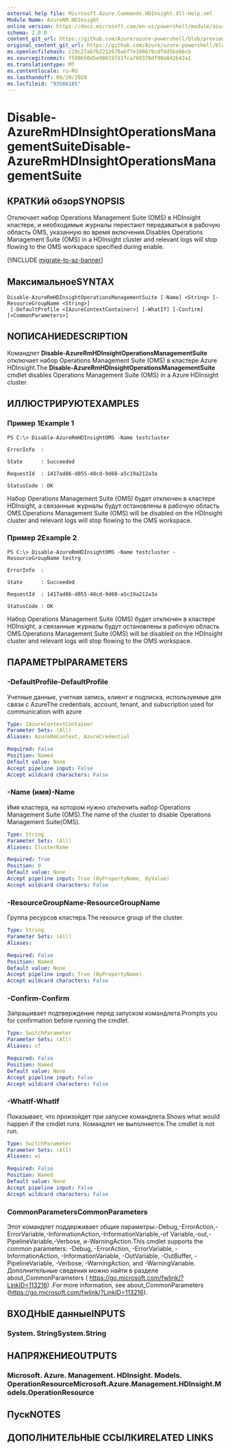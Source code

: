 ```yaml
---
external help file: Microsoft.Azure.Commands.HDInsight.dll-Help.xml
Module Name: AzureRM.HDInsight
online version: https://docs.microsoft.com/en-us/powershell/module/azurerm.hdinsight/disable-azurermhdinsightoperationsmanagementsuite
schema: 2.0.0
content_git_url: https://github.com/Azure/azure-powershell/blob/preview/src/ResourceManager/HDInsight/Commands.HDInsight/help/Disable-AzureRmHDInsightOperationsManagementSuite.md
original_content_git_url: https://github.com/Azure/azure-powershell/blob/preview/src/ResourceManager/HDInsight/Commands.HDInsight/help/Disable-AzureRmHDInsightOperationsManagementSuite.md
ms.openlocfilehash: c29c27ab7b2212670abf7e100678cdfdd5beb6cb
ms.sourcegitcommit: f599b50d5e980197d1fca769378df90a842b42a1
ms.translationtype: MT
ms.contentlocale: ru-RU
ms.lasthandoff: 08/20/2020
ms.locfileid: "93566185"
---
```

# <span data-ttu-id="86518-101">Disable-AzureRmHDInsightOperationsManagementSuite</span><span class="sxs-lookup"><span data-stu-id="86518-101">Disable-AzureRmHDInsightOperationsManagementSuite</span></span>

## <span data-ttu-id="86518-102">КРАТКИй обзор</span><span class="sxs-lookup"><span data-stu-id="86518-102">SYNOPSIS</span></span>
<span data-ttu-id="86518-103">Отключает набор Operations Management Suite (OMS) в HDInsight кластере, и необходимые журналы перестают передаваться в рабочую область OMS, указанную во время включения.</span><span class="sxs-lookup"><span data-stu-id="86518-103">Disables Operations Management Suite (OMS) in a HDInsight cluster and relevant logs will stop flowing to the OMS workspace specified during enable.</span></span>

[!INCLUDE [migrate-to-az-banner](../../includes/migrate-to-az-banner.md)]

## <span data-ttu-id="86518-104">Максимальное</span><span class="sxs-lookup"><span data-stu-id="86518-104">SYNTAX</span></span>

```
Disable-AzureRmHDInsightOperationsManagementSuite [-Name] <String> [-ResourceGroupName <String>]
 [-DefaultProfile <IAzureContextContainer>] [-WhatIf] [-Confirm] [<CommonParameters>]
```

## <span data-ttu-id="86518-105">NОПИСАНИЕ</span><span class="sxs-lookup"><span data-stu-id="86518-105">DESCRIPTION</span></span>
<span data-ttu-id="86518-106">Командлет **Disable-AzureRmHDInsightOperationsManagementSuite** отключает набор Operations Management Suite (OMS) в кластере Azure HDInsight.</span><span class="sxs-lookup"><span data-stu-id="86518-106">The **Disable-AzureRmHDInsightOperationsManagementSuite** cmdlet disables Operations Management Suite (OMS) in a Azure HDInsight cluster.</span></span>

## <span data-ttu-id="86518-107">ИЛЛЮСТРИРУЮТ</span><span class="sxs-lookup"><span data-stu-id="86518-107">EXAMPLES</span></span>

### <span data-ttu-id="86518-108">Пример 1</span><span class="sxs-lookup"><span data-stu-id="86518-108">Example 1</span></span>
```
PS C:\> Disable-AzureRmHDInsightOMS -Name testcluster

ErrorInfo  :

State      : Succeeded

RequestId  : 1417ad86-d055-48cd-9d68-a5c19a212a3a

StatusCode : OK
```

<span data-ttu-id="86518-109">Набор Operations Management Suite (OMS) будет отключен в кластере HDInsight, а связанные журналы будут остановлены в рабочую область OMS.</span><span class="sxs-lookup"><span data-stu-id="86518-109">Operations Management Suite (OMS) will be disabled on the HDInsight cluster and relevant logs will stop flowing to the OMS workspace.</span></span>

### <span data-ttu-id="86518-110">Пример 2</span><span class="sxs-lookup"><span data-stu-id="86518-110">Example 2</span></span>
```
PS C:\> Disable-AzureRmHDInsightOMS -Name testcluster -ResourceGroupName testrg

ErrorInfo  :

State      : Succeeded

RequestId  : 1417ad86-d055-48cd-9d68-a5c19a212a3a

StatusCode : OK
```

<span data-ttu-id="86518-111">Набор Operations Management Suite (OMS) будет отключен в кластере HDInsight, а связанные журналы будут остановлены в рабочую область OMS.</span><span class="sxs-lookup"><span data-stu-id="86518-111">Operations Management Suite (OMS) will be disabled on the HDInsight cluster and relevant logs will stop flowing to the OMS workspace.</span></span>

## <span data-ttu-id="86518-112">ПАРАМЕТРЫ</span><span class="sxs-lookup"><span data-stu-id="86518-112">PARAMETERS</span></span>

### <span data-ttu-id="86518-113">-DefaultProfile</span><span class="sxs-lookup"><span data-stu-id="86518-113">-DefaultProfile</span></span>
<span data-ttu-id="86518-114">Учетные данные, учетная запись, клиент и подписка, используемые для связи с Azure</span><span class="sxs-lookup"><span data-stu-id="86518-114">The credentials, account, tenant, and subscription used for communication with azure</span></span>

```yaml
Type: IAzureContextContainer
Parameter Sets: (All)
Aliases: AzureRmContext, AzureCredential

Required: False
Position: Named
Default value: None
Accept pipeline input: False
Accept wildcard characters: False
```

### <span data-ttu-id="86518-115">-Name (имя)</span><span class="sxs-lookup"><span data-stu-id="86518-115">-Name</span></span>
<span data-ttu-id="86518-116">Имя кластера, на котором нужно отключить набор Operations Management Suite (OMS).</span><span class="sxs-lookup"><span data-stu-id="86518-116">The name of the cluster to disable Operations Management Suite(OMS).</span></span>

```yaml
Type: String
Parameter Sets: (All)
Aliases: ClusterName

Required: True
Position: 0
Default value: None
Accept pipeline input: True (ByPropertyName, ByValue)
Accept wildcard characters: False
```

### <span data-ttu-id="86518-117">-ResourceGroupName</span><span class="sxs-lookup"><span data-stu-id="86518-117">-ResourceGroupName</span></span>
<span data-ttu-id="86518-118">Группа ресурсов кластера.</span><span class="sxs-lookup"><span data-stu-id="86518-118">The resource group of the cluster.</span></span>

```yaml
Type: String
Parameter Sets: (All)
Aliases: 

Required: False
Position: Named
Default value: None
Accept pipeline input: True (ByPropertyName)
Accept wildcard characters: False
```

### <span data-ttu-id="86518-119">-Confirm</span><span class="sxs-lookup"><span data-stu-id="86518-119">-Confirm</span></span>
<span data-ttu-id="86518-120">Запрашивает подтверждение перед запуском командлета.</span><span class="sxs-lookup"><span data-stu-id="86518-120">Prompts you for confirmation before running the cmdlet.</span></span>

```yaml
Type: SwitchParameter
Parameter Sets: (All)
Aliases: cf

Required: False
Position: Named
Default value: None
Accept pipeline input: False
Accept wildcard characters: False
```

### <span data-ttu-id="86518-121">-WhatIf</span><span class="sxs-lookup"><span data-stu-id="86518-121">-WhatIf</span></span>
<span data-ttu-id="86518-122">Показывает, что произойдет при запуске командлета.</span><span class="sxs-lookup"><span data-stu-id="86518-122">Shows what would happen if the cmdlet runs.</span></span> <span data-ttu-id="86518-123">Командлет не выполняется.</span><span class="sxs-lookup"><span data-stu-id="86518-123">The cmdlet is not run.</span></span>

```yaml
Type: SwitchParameter
Parameter Sets: (All)
Aliases: wi

Required: False
Position: Named
Default value: None
Accept pipeline input: False
Accept wildcard characters: False
```

### <span data-ttu-id="86518-124">CommonParameters</span><span class="sxs-lookup"><span data-stu-id="86518-124">CommonParameters</span></span>
<span data-ttu-id="86518-125">Этот командлет поддерживает общие параметры:-Debug,-ErrorAction,-ErrorVariable,-InformationAction,-InformationVariable,-of Variable,-out,-PipelineVariable,-Verbose, и-WarningAction.</span><span class="sxs-lookup"><span data-stu-id="86518-125">This cmdlet supports the common parameters: -Debug, -ErrorAction, -ErrorVariable, -InformationAction, -InformationVariable, -OutVariable, -OutBuffer, -PipelineVariable, -Verbose, -WarningAction, and -WarningVariable.</span></span> <span data-ttu-id="86518-126">Дополнительные сведения можно найти в разделе about_CommonParameters ( https://go.microsoft.com/fwlink/?LinkID=113216) .</span><span class="sxs-lookup"><span data-stu-id="86518-126">For more information, see about_CommonParameters (https://go.microsoft.com/fwlink/?LinkID=113216).</span></span>

## <span data-ttu-id="86518-127">ВХОДНЫЕ данные</span><span class="sxs-lookup"><span data-stu-id="86518-127">INPUTS</span></span>

### <span data-ttu-id="86518-128">System. String</span><span class="sxs-lookup"><span data-stu-id="86518-128">System.String</span></span>

## <span data-ttu-id="86518-129">НАПРЯЖЕНИЕ</span><span class="sxs-lookup"><span data-stu-id="86518-129">OUTPUTS</span></span>

### <span data-ttu-id="86518-130">Microsoft. Azure. Management. HDInsight. Models. OperationResource</span><span class="sxs-lookup"><span data-stu-id="86518-130">Microsoft.Azure.Management.HDInsight.Models.OperationResource</span></span>

## <span data-ttu-id="86518-131">Пуск</span><span class="sxs-lookup"><span data-stu-id="86518-131">NOTES</span></span>

## <span data-ttu-id="86518-132">ДОПОЛНИТЕЛЬНЫЕ ССЫЛКИ</span><span class="sxs-lookup"><span data-stu-id="86518-132">RELATED LINKS</span></span>

